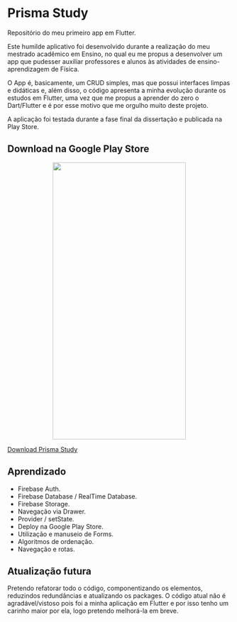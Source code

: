 # Prisma Study
Repositório do meu primeiro app em Flutter.

Este humilde aplicativo foi desenvolvido durante a realização do meu mestrado acadêmico em Ensino, no qual eu me propus a desenvolver um app que pudesser auxiliar professores e alunos às atividades de ensino-aprendizagem de Física.

O App é, basicamente, um CRUD simples, mas que possui interfaces limpas e didáticas e, além disso, o código apresenta a minha evolução durante os estudos em Flutter, uma vez que me propus a aprender do zero o Dart/Flutter e é por esse motivo que me orgulho muito deste projeto. 

A aplicação foi testada durante a fase final da dissertação e publicada na Play Store.

## Download na Google Play Store

 <p align="center">
 <img  width="300" height="625" src="assets/to_readme/presentation.gif">
 <p/>
 
[Download Prisma Study](https://play.google.com/store/apps/details?id=br.com.adelmoaquino.prisma_study)

## Aprendizado
* Firebase Auth.
* Firebase Database / RealTime Database.
* Firebase Storage.
* Navegação via Drawer.
* Provider / setState.
* Deploy na Google Play Store.
* Utilização e manuseio de Forms.
* Algoritmos de ordenação.
* Navegação e rotas.

## Atualização futura

Pretendo refatorar todo o código, componentizando os elementos, reduzindos redundâncias e atualizando os packages. O código atual não é agradável/vistoso pois foi a minha aplicação em Flutter e por isso tenho um carinho maior por ela, logo pretendo melhorá-la em breve.
